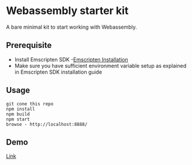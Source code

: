 # Webassembly starter kit
A bare minimal kit to start working with Webassembly.

## Prerequisite
- Install Emscripten SDK -[Emscripten Installation](https://webassembly.org/getting-started/developers-guide/)
- Make sure you have sufficient environment variable setup as explained in Emscripten SDK installation guide

## Usage
```
git cone this repo
npm install
npm build
npm start
browse - http://localhost:8888/
```
## Demo
[Link](https://shankscript.github.io/wasm-starter-kit/dist/)
